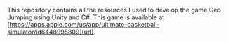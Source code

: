 This repository contains all the resources I used to develop the game Geo Jumping using Unity and C#. This game is available at [https://apps.apple.com/us/app/ultimate-basketball-simulator/id6448995809](url).
